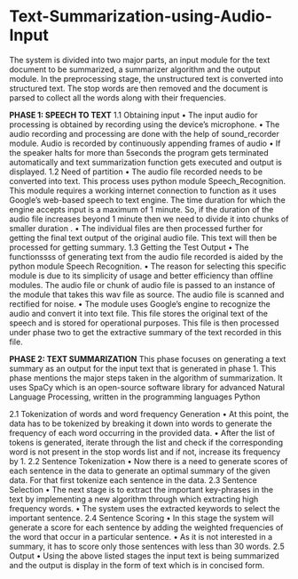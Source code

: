 # Text-Summarization-using-Audio-Input
The system is divided into two major parts, an input module for the text document to be summarized, a summarizer algorithm and the output module.
In the preprocessing stage, the unstructured text is converted into structured text. The stop words are then removed and the document is parsed to collect all the words along with their frequencies.

**PHASE 1: SPEECH TO TEXT**
1.1 Obtaining input
•	The input audio for processing is obtained by recording using the device’s microphone.
•	The audio recording and processing are done with the help of sound_recorder module. Audio is recorded by continuously appending frames of audio
•	If the speaker halts for more than 5seconds the program gets terminated automatically and text summarization function gets executed and output is displayed.
1.2	Need of partition
•	The audio file recorded needs to be converted into text. This process uses python module Speech_Recognition. This module requires a working internet connection to function as it uses Google’s web-based speech to text engine. The time duration for which the engine accepts input is a maximum of 1 minute. So, if the duration of the audio file increases beyond 1 minute then we need to divide it into chunks of smaller duration .
•	The individual files are then processed further for getting the final text output of the original audio file. This text will then be processed for getting summary.
1.3	 Getting the Test Output
•	The functionssss of generating text from the audio file recorded is aided by the python module Speech Recognition. 
•	The reason for selecting this specific module is due to its simplicity of usage and better efficiency than offline modules. The audio file or chunk of audio file is passed to an instance of the module that takes this wav file as source. The audio file is scanned and rectified for noise.
•	 The module uses Google’s engine to recognize the audio and convert it into text file. This file stores the original text of the speech and is stored for operational purposes. This file is then processed under phase two to get the extractive summary of the text recorded in this file.

**PHASE 2: TEXT SUMMARIZATION**
This phase focuses on generating a text summary as an output for the input text that is generated in phase 1. This phase mentions the major steps taken in the algorithm of summarization. It uses SpaCy which is an open-source software library for advanced Natural Language Processing, written in the programming languages Python

2.1	Tokenization of words and word frequency Generation
•	At this point, the data has to be tokenized by breaking it down into words to generate the frequency of each word occurring in the provided data. 
•	After the list of tokens is generated, iterate through the list and check if the corresponding word is not present in the stop words list and if not, increase its frequency by 1.
2.2	Sentence Tokenization
•	Now there is a need to generate scores of each sentence in the data to generate an optimal summary of the given data. For that first tokenize each sentence in the data.
2.3	Sentence Selection
•	The next stage is to extract the important key-phrases in the text by implementing a new algorithm through which extracting high frequency words. 
•	The system uses the extracted keywords to select the important sentence.
2.4	Sentence Scoring 
•	In this stage the system will generate a score for each sentence by adding the weighted frequencies of the word that occur in a particular sentence.
•	 As it is not interested in a summary, it has to score only those sentences with less than 30 words.
2.5	Output
•	Using the above listed stages the input text is being summarized and the output is display in the form of text which is  in concised form.


